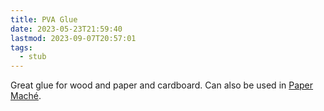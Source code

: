 ```yaml
---
title: PVA Glue
date: 2023-05-23T21:59:40
lastmod: 2023-09-07T20:57:01
tags:
  - stub
---
```


Great glue for wood and paper and cardboard. Can also be used in [Paper Maché](../sculpture/paper-mach%C3%A9.md).
